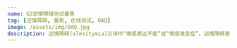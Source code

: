 ```yaml
---
name: G2述情障碍测试量表
tag: [述情障碍, 量表, 在线测试, OAQ]
image: /assets/img/OAQ.jpg
description: 述情障碍(alexitymia)又译作“情感表达不能”或“情感难言症”。述情障碍患者不能适当地表达情绪、缺少幻想。
---
```


